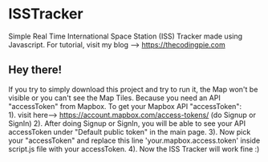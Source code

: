 # ISSTracker
Simple Real Time International Space Station (ISS) Tracker made using Javascript. For tutorial, visit my blog --> https://thecodingpie.com

## Hey there!
If you try to simply download this project and try to run it, the Map won't be visible or you can't see the Map Tiles.  Because you need an API "accessToken" from Mapbox.  To get your Mapbox API "accessToken":  
1). visit here--> https://account.mapbox.com/access-tokens/ (do Signup or SignIn)
2). After doing Signup or SignIn, you will be able to see your API accessToken under "Default public token" in the main page.
3). Now pick your "accessToken" and replace this line 'your.mapbox.access.token' inside script.js file with your accessToken.
4). Now the ISS Tracker will work fine :)
